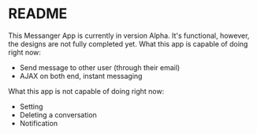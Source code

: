 # README
This Messanger App is currently in version Alpha. It's functional,
however, the designs are not fully completed yet.
What this app is capable of doing right now:
* Send message to other user (through their email)
* AJAX on both end, instant messaging


What this app is not capable of doing right now:
* Setting
* Deleting a conversation
* Notification

